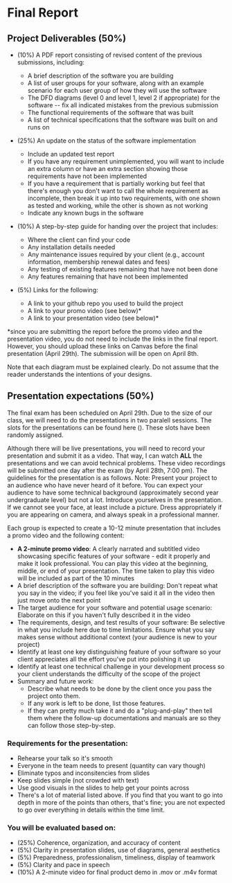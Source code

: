 # Final Report 

## Project Deliverables (50%)

* (10%) A PDF report consisting of revised content of the previous submissions, including:
    * A brief description of the software you are building
    * A list of user groups for your software, along with an example scenario for each user group of how they will use the software
    * The DFD diagrams (level 0 and level 1, level 2 if appropriate) for the software -- fix all indicated mistakes from the previous submission
    * The functional requirements of the software that was built
    * A list of technical specifications that the software was built on and runs on
    
* (25%) An update on the status of the software implementation
    * Include an updated test report
    * If you have any requirement unimplemented, you will want to include an extra column or have an extra section showing those requirements have not been implemented
    * If you have a requirement that is partially working but feel that there's enough you don't want to call the whole requirement as incomplete, then break it up into two requirements, with one shown as tested and working, while the other is shown as not working
    * Indicate any known bugs in the software

* (10%) A step-by-step guide for handing over the project that includes:
    * Where the client can find your code
    * Any installation details needed
    * Any maintenance issues required by your client (e.g., account information, membership renewal dates and fees)
    * Any testing of existing features remaining that have not been done
    * Any features remaining that have not been implemented

* (5%) Links for the following:
    * A link to your github repo you used to build the project
    * A link to your promo video (see below)* 
    * A link to your presentation video (see below)* 

*since you are submitting the report before the promo video and the presentation video, you do not need to include the links in the final report. However, you should upload these links on Canvas before the final presentation (April 29th). The submission will be open on April 8th.

Note that each diagram must be explained clearly. Do not assume that the reader understands the intentions of your designs.

## Presentation expectations (50%)

The final exam has been scheduled on April 29th. Due to the size of our class, we will need to do the presentations in two paralell sessions. The slots for the presentations can be found here (). These slots have been randomly assigned.

Although there will be live presentations, you will need to record your presentation and submit it as a video. That way, I can watch **ALL** the presentations and we can avoid technical problems. These video recordings will be submitted one day after the exam (by April 28th, 7:00 pm). The guidelines for the presentation is as follows.
Note: Present your project to an audience who have never heard of it before. You can expect your audience to have some technical background (approximately second year undergraduate level) but not a lot. Introduce yourselves in the presentation. If we cannot see your face, at least include a picture. Dress appropriately if you are appearing on camera, and always speak in a professional manner.

Each group is expected to create a 10-12 minute presentation that includes a promo video and the following content:

* **A 2-minute promo video**: A clearly narrated and subtitled video showcasing specific features of your software - edit it properly and make it look professional. You can play this video at the beginning, middle, or end of your presentation. The time taken to play this video will be included as part of the 10 minutes
* A brief description of the software you are building: Don't repeat what you say in the video; if you feel like you've said it all in the video then just move onto the next point
* The target audience for your software and potential usage scenario: Elaborate on this if you haven't fully described it in the video
* The requirements, design, and test results of your software: Be selective in what you include here due to time limitations. Ensure what you say makes sense without additional context (your audience is new to your project)
* Identify at least one key distinguishing feature of your software so your client appreciates all the effort you've put into polishing it up
* Identify at least one technical challenge in your development process so your client understands the difficulty of the scope of the project
* Summary and future work:
    * Describe what needs to be done by the client once you pass the project onto them. 
    * If any work is left to be done, list those features. 
    * If they can pretty much take it and do a "plug-and-play" then tell them where the follow-up documentations and manuals are so they can follow those step-by-step.

### Requirements for the presentation:
* Rehearse your talk so it's smooth
* Everyone in the team needs to present (quantity can vary though)
* Eliminate typos and inconsitencies from slides
* Keep slides simple (not crowded with text)
* Use good visuals in the slides to help get your points across
* There's a lot of material listed above. If you find that you want to go into depth in more of the points than others, that's fine; you are not expected to go over everything in details within the time limit.

### You will be evaluated based on:

* (25%) Coherence, organization, and accuracy of content
* (5%) Clarity in presentation slides, use of diagrams, general aesthetics
* (5%) Preparedness, professionalism, timeliness, display of teamwork
* (5%) Clarity and pace in speech
* (10%) A 2-minute video for final product demo in .mov or .m4v format
